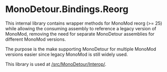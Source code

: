 # MonoDetour.Bindings.Reorg

This internal library contains wrapper methods for MonoMod reorg (>= 25) while allowing the consuming assembly to reference a legacy version of MonoMod, removing the need for separate MonoDetour assemblies for different MonoMod versions.

The purpose is the make supporting MonoDetour for multiple MonoMod versions easier since legacy MonoMod is still widely used.

This library is used at [/src/MonoDetour/Interop/](/src/MonoDetour/Interop/).
